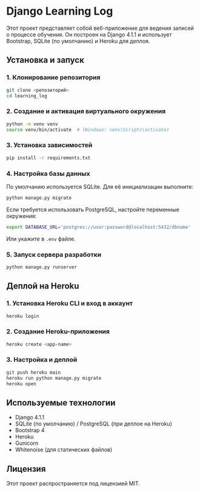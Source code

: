 # Django Learning Log

Этот проект представляет собой веб-приложение для ведения записей о процессе обучения. Он построен на Django 4.1.1 и использует Bootstrap, SQLite (по умолчанию) и Heroku для деплоя.

## Установка и запуск

### 1. Клонирование репозитория
```sh
git clone <репозиторий>
cd learning_log
```

### 2. Создание и активация виртуального окружения
```sh
python -m venv venv
source venv/bin/activate  # (Windows: venv\Scripts\activate)
```

### 3. Установка зависимостей
```sh
pip install -r requirements.txt
```

### 4. Настройка базы данных
По умолчанию используется SQLite. Для её инициализации выполните:
```sh
python manage.py migrate
```
Если требуется использовать PostgreSQL, настройте переменные окружения:
```sh
export DATABASE_URL='postgres://user:password@localhost:5432/dbname'
```
Или укажите в `.env` файле.

### 5. Запуск сервера разработки
```sh
python manage.py runserver
```

## Деплой на Heroku
### 1. Установка Heroku CLI и вход в аккаунт
```sh
heroku login
```
### 2. Создание Heroku-приложения
```sh
heroku create <app-name>
```
### 3. Настройка и деплой
```sh
git push heroku main
heroku run python manage.py migrate
heroku open
```

## Используемые технологии
- Django 4.1.1
- SQLite (по умолчанию) / PostgreSQL (при деплое на Heroku)
- Bootstrap 4
- Heroku
- Gunicorn
- Whitenoise (для статических файлов)

## Лицензия
Этот проект распространяется под лицензией MIT.

